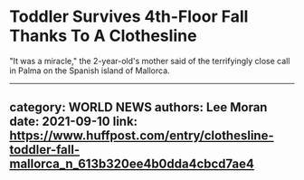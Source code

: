 # Toddler Survives 4th-Floor Fall Thanks To A Clothesline

"It was a miracle," the 2-year-old's mother said of the terrifyingly close call in Palma on the Spanish island of Mallorca.

---
category: WORLD NEWS
authors: Lee Moran
date: 2021-09-10
link: https://www.huffpost.com/entry/clothesline-toddler-fall-mallorca_n_613b320ee4b0dda4cbcd7ae4
---
